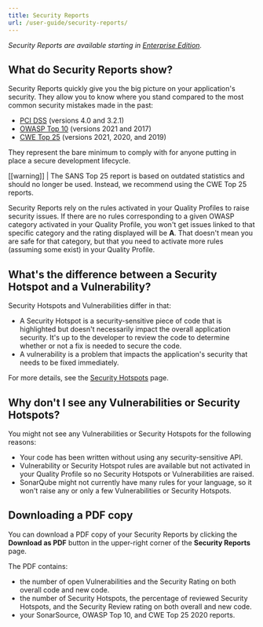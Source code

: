 ```yaml
---
title: Security Reports
url: /user-guide/security-reports/
---
```


*Security Reports are available starting in [Enterprise Edition](https://redirect.sonarsource.com/editions/enterprise.html).*

## What do Security Reports show?
Security Reports quickly give you the big picture on your application's security. They allow you to know where you stand compared to the most common security mistakes made in the past:

- [PCI DSS](https://www.pcisecuritystandards.org/) (versions 4.0 and 3.2.1)
- [OWASP Top 10](https://owasp.org/Top10/) (versions 2021 and 2017)
- [CWE Top 25](https://cwe.mitre.org/top25/) (versions 2021, 2020, and 2019)

They represent the bare minimum to comply with for anyone putting in place a secure development lifecycle.

[[warning]]
| The SANS Top 25 report is based on outdated statistics and should no longer be used. Instead, we recommend using the CWE Top 25 reports.

Security Reports rely on the rules activated in your Quality Profiles to raise security issues. If there are no rules corresponding to a given OWASP category activated in your Quality Profile, you won't get issues linked to that specific category and the rating displayed will be **A**. That doesn't mean you are safe for that category, but that you need to activate more rules (assuming some exist) in your Quality Profile.

## What's the difference between a Security Hotspot and a Vulnerability?

Security Hotspots and Vulnerabilities differ in that:

* A Security Hotspot is a security-sensitive piece of code that is highlighted but doesn't necessarily impact the overall application security. It's up to the developer to review the code to determine whether or not a fix is needed to secure the code.
* A vulnerability is a problem that impacts the application's security that needs to be fixed immediately.

For more details, see the [Security Hotspots](/user-guide/security-hotspots/) page. 

## Why don't I see any Vulnerabilities or Security Hotspots?
You might not see any Vulnerabilities or Security Hotspots for the following reasons:
* Your code has been written without using any security-sensitive API. 
* Vulnerability or Security Hotspot rules are available but not activated in your Quality Profile so no Security Hotspots or Vulnerabilities are raised.
* SonarQube might not currently have many rules for your language, so it won't raise any or only a few Vulnerabilities or Security Hotspots.

## Downloading a PDF copy
You can download a PDF copy of your Security Reports by clicking the **Download as PDF** button in the upper-right corner of the **Security Reports** page. 

The PDF contains:

- the number of open Vulnerabilities and the Security Rating on both overall code and new code.
- the number of Security Hotspots, the percentage of reviewed Security Hotspots, and the Security Review rating on both overall and new code. 
- your SonarSource, OWASP Top 10, and CWE Top 25 2020 reports.
